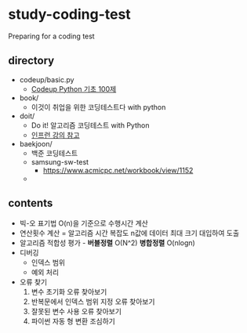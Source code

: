 # study-coding-test
Preparing for a coding test

## directory 
- codeup/basic.py 
  - [Codeup Python 기초 100제](https://codeup.kr/problemsetsol.php?psid=33)
- book/
  - 이것이 취업을 위한 코딩테스트다 with python
- doit/
  - Do it! 알고리즘 코딩테스트 with Python
  - [인프런 강의 참고](https://www.inflearn.com/course/lecture?courseSlug=%EB%91%90%EC%9E%87-%EC%95%8C%EA%B3%A0%EB%A6%AC%EC%A6%98-%EC%BD%94%EB%94%A9%ED%85%8C%EC%8A%A4%ED%8A%B8-%ED%8C%8C%EC%9D%B4%EC%8D%AC&unitId=148370&tab=curriculum)
- baekjoon/
  - 백준 코딩테스트 
  - samsung-sw-test
    - https://www.acmicpc.net/workbook/view/1152
  - 

## contents
- 빅-오 표기법 O(n)을 기준으로 수행시간 계산 
- 연산횟수 계산 = 알고리즘 시간 복잡도 n값에 데이터 최대 크기 대입하여 도출
- 알고리즘 적합성 평가 - **버블정렬** O(N^2) **병합정렬** O(nlogn)
- 디버깅
  - 인덱스 범위 
  - 예외 처리
- 오류 찾기
  1. 변수 초기화 오류 찾아보기
  2. 반복문에서 인덱스 범위 지정 오류 찾아보기 
  3. 잘못된 변수 사용 오류 찾아보기
  4. 파이썬 자동 형 변환 조심하기
